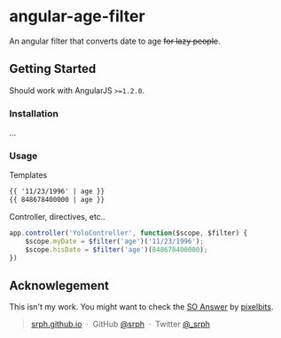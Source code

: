 # angular-age-filter

An angular filter that converts date to age <del>for lazy people</del>.

## Getting Started

Should work with AngularJS ```>=1.2.0```.

### Installation

...

### Usage

Templates

```html
{{ '11/23/1996' | age }}
{{ 848678400000 | age }}
```

Controller, directives, etc..

```js
app.controller('YoloController', function($scope, $filter) {
	$scope.myDate = $filter('age')('11/23/1996');
	$scope.hisDate = $filter('age')(848678400000);
})
```

## Acknowlegement

This isn't my work. You might want to check the [SO Answer](http://stackoverflow.com/questions/24883308/convert-birthday-to-age-in-angularjs) by [pixelbits](http://stackoverflow.com/users/3661630/pixelbits).

> [srph.github.io](http://srph.github.io) &nbsp;&middot;&nbsp;
> GitHub [@srph](https://github.com/srph) &nbsp;&middot;&nbsp;
> Twitter [@_srph](https://twitter.com/_srph)